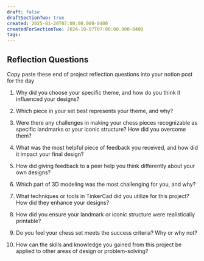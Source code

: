 ```yaml
---
draft: false
draftSectionTwo: true
created: 2025-01-20T07:00:00.000-0400
createdForSectionTwo: 2024-10-07T07:00:00.000-0400
tags:
---
```


## Reflection Questions
Copy paste these end of project reflection questions into your notion post for the day


1. Why did you choose your specific theme, and how do you think it influenced your designs?

2. Which piece in your set best represents your theme, and why?

3. Were there any challenges in making your chess pieces recognizable as specific landmarks or your iconic structure? How did you overcome them?

4. What was the most helpful piece of feedback you received, and how did it impact your final design?

5. How did giving feedback to a peer help you think differently about your own designs?

6. Which part of 3D modeling was the most challenging for you, and why?

7. What techniques or tools in TinkerCad did you utilize for this project? How did they enhance your designs?

8. How did you ensure your landmark or iconic structure were realistically printable?

9. Do you feel your chess set meets the success criteria? Why or why not?

10. How can the skills and knowledge you gained from this project be applied to other areas of design or problem-solving?